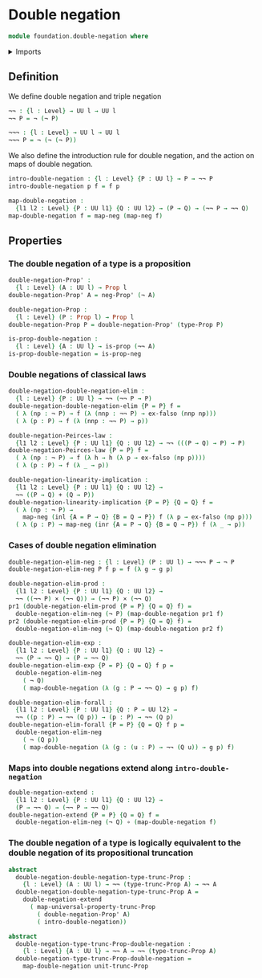 # Double negation

```agda
module foundation.double-negation where
```

<details><summary>Imports</summary>

```agda
open import foundation.dependent-pair-types
open import foundation.functions
open import foundation.negation
open import foundation.propositional-truncations
open import foundation.universe-levels

open import foundation-core.cartesian-product-types
open import foundation-core.coproduct-types
open import foundation-core.empty-types
open import foundation-core.propositions
```

</details>

## Definition

We define double negation and triple negation

```agda
¬¬ : {l : Level} → UU l → UU l
¬¬ P = ¬ (¬ P)

¬¬¬ : {l : Level} → UU l → UU l
¬¬¬ P = ¬ (¬ (¬ P))
```

We also define the introduction rule for double negation, and the action on maps
of double negation.

```agda
intro-double-negation : {l : Level} {P : UU l} → P → ¬¬ P
intro-double-negation p f = f p

map-double-negation :
  {l1 l2 : Level} {P : UU l1} {Q : UU l2} → (P → Q) → (¬¬ P → ¬¬ Q)
map-double-negation f = map-neg (map-neg f)
```

## Properties

### The double negation of a type is a proposition

```agda
double-negation-Prop' :
  {l : Level} (A : UU l) → Prop l
double-negation-Prop' A = neg-Prop' (¬ A)

double-negation-Prop :
  {l : Level} (P : Prop l) → Prop l
double-negation-Prop P = double-negation-Prop' (type-Prop P)

is-prop-double-negation :
  {l : Level} {A : UU l} → is-prop (¬¬ A)
is-prop-double-negation = is-prop-neg
```

### Double negations of classical laws

```agda
double-negation-double-negation-elim :
  {l : Level} {P : UU l} → ¬¬ (¬¬ P → P)
double-negation-double-negation-elim {P = P} f =
  ( λ (np : ¬ P) → f (λ (nnp : ¬¬ P) → ex-falso (nnp np)))
  ( λ (p : P) → f (λ (nnp : ¬¬ P) → p))

double-negation-Peirces-law :
  {l1 l2 : Level} {P : UU l1} {Q : UU l2} → ¬¬ (((P → Q) → P) → P)
double-negation-Peirces-law {P = P} f =
  ( λ (np : ¬ P) → f (λ h → h (λ p → ex-falso (np p))))
  ( λ (p : P) → f (λ _ → p))

double-negation-linearity-implication :
  {l1 l2 : Level} {P : UU l1} {Q : UU l2} →
  ¬¬ ((P → Q) + (Q → P))
double-negation-linearity-implication {P = P} {Q = Q} f =
  ( λ (np : ¬ P) →
    map-neg (inl {A = P → Q} {B = Q → P}) f (λ p → ex-falso (np p)))
  ( λ (p : P) → map-neg (inr {A = P → Q} {B = Q → P}) f (λ _ → p))
```

### Cases of double negation elimination

```agda
double-negation-elim-neg : {l : Level} (P : UU l) → ¬¬¬ P → ¬ P
double-negation-elim-neg P f p = f (λ g → g p)

double-negation-elim-prod :
  {l1 l2 : Level} {P : UU l1} {Q : UU l2} →
  ¬¬ ((¬¬ P) × (¬¬ Q)) → (¬¬ P) × (¬¬ Q)
pr1 (double-negation-elim-prod {P = P} {Q = Q} f) =
  double-negation-elim-neg (¬ P) (map-double-negation pr1 f)
pr2 (double-negation-elim-prod {P = P} {Q = Q} f) =
  double-negation-elim-neg (¬ Q) (map-double-negation pr2 f)

double-negation-elim-exp :
  {l1 l2 : Level} {P : UU l1} {Q : UU l2} →
  ¬¬ (P → ¬¬ Q) → (P → ¬¬ Q)
double-negation-elim-exp {P = P} {Q = Q} f p =
  double-negation-elim-neg
    ( ¬ Q)
    ( map-double-negation (λ (g : P → ¬¬ Q) → g p) f)

double-negation-elim-forall :
  {l1 l2 : Level} {P : UU l1} {Q : P → UU l2} →
  ¬¬ ((p : P) → ¬¬ (Q p)) → (p : P) → ¬¬ (Q p)
double-negation-elim-forall {P = P} {Q = Q} f p =
  double-negation-elim-neg
    ( ¬ (Q p))
    ( map-double-negation (λ (g : (u : P) → ¬¬ (Q u)) → g p) f)
```

### Maps into double negations extend along `intro-double-negation`

```agda
double-negation-extend :
  {l1 l2 : Level} {P : UU l1} {Q : UU l2} →
  (P → ¬¬ Q) → (¬¬ P → ¬¬ Q)
double-negation-extend {P = P} {Q = Q} f =
  double-negation-elim-neg (¬ Q) ∘ (map-double-negation f)
```

### The double negation of a type is logically equivalent to the double negation of its propositional truncation

```agda
abstract
  double-negation-double-negation-type-trunc-Prop :
    {l : Level} (A : UU l) → ¬¬ (type-trunc-Prop A) → ¬¬ A
  double-negation-double-negation-type-trunc-Prop A =
    double-negation-extend
      ( map-universal-property-trunc-Prop
        ( double-negation-Prop' A)
        ( intro-double-negation))

abstract
  double-negation-type-trunc-Prop-double-negation :
    {l : Level} {A : UU l} → ¬¬ A → ¬¬ (type-trunc-Prop A)
  double-negation-type-trunc-Prop-double-negation =
    map-double-negation unit-trunc-Prop
```
